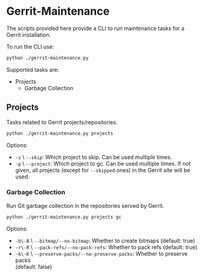 # Gerrit-Maintenance

The scripts provided here provide a CLI to run maintenance tasks for a Gerrit
installation.

To run the CLI use:

```sh
python ./gerrit-maintenance.py
```

Supported tasks are:

- Projects
  - Garbage Collection

## Projects

Tasks related to Gerrit projects/repositories.

```sh
python ./gerrit-maintenance.py projects
```

Options:

- `-s` \ `--skip`: Which project to skip. Can be used multiple times.
- `-p` \ `--project`: Which project to gc. Can be used multiple times. If not \
    given, all projects (except for `--skipped` ones) in the Gerrit site will
    be used.

### Garbage Collection

Run Git garbage collection in the repositories served by Gerrit.

```sh
python ./gerrit-maintenance.py projects gc
```

Options:

- `-b\-B` \ `--bitmap/--no-bitmap`: Whether to create bitmaps (default: true)
- `-r\-R` \ `--pack-refs/--no-pack-refs`: Whether to pack refs (default: true)
- `-k\-K` \ `--preserve-packs/--no-preserve-packs`: Whether to preserve packs \
    (default: false)

